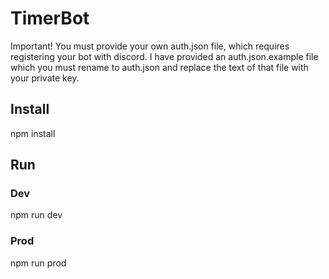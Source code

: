# TimerBot

Important! You must provide your own auth.json file, which requires registering your bot with discord. I have provided an auth.json.example file which you must rename to auth.json and replace the text of that file with your private key.

## Install

npm install

## Run

### Dev

npm run dev

### Prod

npm run prod